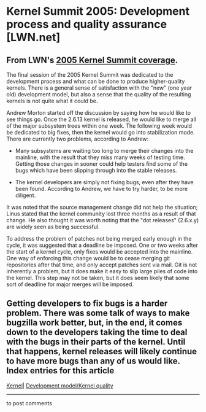 # Kernel Summit 2005: Development process and quality assurance [LWN.net]

From LWN's [2005 Kernel Summit coverage](/Articles/KernelSummit2005/).   
---  
The final session of the 2005 Kernel Summit was dedicated to the development process and what can be done to produce higher-quality kernels. There is a general sense of satisfaction with the "new" (one year old) development model, but also a sense that the quality of the resulting kernels is not quite what it could be. 

Andrew Morton started off the discussion by saying how he would like to see things go. Once the 2.6.13 kernel is released, he would like to merge all of the major subsystem trees within one week. The following week would be dedicated to big fixes, then the kernel would go into stabilization mode. There are currently two problems, according to Andrew: 

  * Many subsystems are waiting too long to merge their changes into the mainline, with the result that they miss many weeks of testing time. Getting those changes in sooner could help testers find some of the bugs which have been slipping through into the stable releases. 

  * The kernel developers are simply not fixing bugs, even after they have been found. According to Andrew, we have to try harder, to be more diligent. 




It was noted that the source management change did not help the situation; Linus stated that the kernel community lost three months as a result of that change. He also thought it was worth noting that the "dot releases" (2.6.x.y) are widely seen as being successful. 

To address the problem of patches not being merged early enough in the cycle, it was suggested that a deadline be imposed. One or two weeks after the start of a kernel cycle, only fixes would be accepted into the mainline. One way of enforcing this change would be to cease merging git repositories after that time, and only accept patches sent via mail. Git is not inherently a problem, but it does make it easy to slip large piles of code into the kernel. This step may not be taken, but it does seem likely that some sort of deadline for major merges will be imposed. 

Getting developers to fix bugs is a harder problem. There was some talk of ways to make bugzilla work better, but, in the end, it comes down to the developers taking the time to deal with the bugs in their parts of the kernel. Until that happens, kernel releases will likely continue to have more bugs than any of us would like.  
Index entries for this article  
---  
[Kernel](/Kernel/Index)| [Development model/Kernel quality](/Kernel/Index#Development_model-Kernel_quality)  
  


* * *

to post comments 

